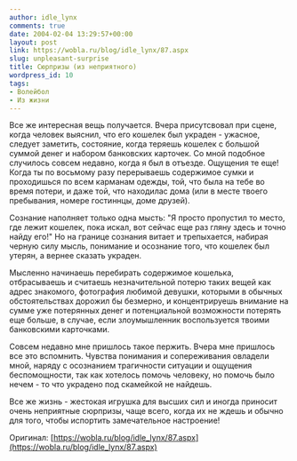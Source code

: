 ```yaml
---
author: idle_lynx
comments: true
date: 2004-02-04 13:29:57+00:00
layout: post
link: https://wobla.ru/blog/idle_lynx/87.aspx
slug: unpleasant-surprise
title: Сюрпризы (из неприятного)
wordpress_id: 10
tags:
- Волейбол
- Из жизни
---
```


Все же интересная вещь получается. Вчера присутсвовал при сцене, когда человек выяснил, что его кошелек был украден - ужасное, следует заметить, состояние, когда теряешь кошелек с большой суммой денег и набором банковских карточек. Со мной подобное случилось совсем недавно, когда я был в отъезде. Ощущения те еще! Когда ты по восьмому разу перерываешь содержимое сумки и проходишься по всем карманам одежды, той, что была на тебе во время потери, и даже той, что находилас дома (или в месте твоего пребывания, номере гостиннцы, доме друзей).

Сознание наполняет только одна мысть: "Я просто пропустил то место, где лежит кошелек, пока искал, вот сейчас еще раз гляну здесь и точно найду его!" Но на границе сознания витает и трепыхается, набирая черную силу мысль, понимание и осознание того, что кошелек был утерян, а вернее сказать украден.

Мысленно начинаешь перебирать содержимое кошелька, отбрасываешь и считаешь незначительной потерю таких вещей как адрес знакомого, фотография любимой девушки, которыми в обычных обстоятельствах дорожил бы безмерно, и концентрируешь внимание на сумме уже потерянных денег и потенциальной возможности потерять еще больше, в случае, если злоумышленник воспользуется твоими банковскими карточками.

Совсем недавно мне пришлось такое пержить. Вчера мне пришлось все это вспомнить. Чувства понимания и сопереживания овладели мной, наряду с осознанием трагичности ситуации и ощущения беспомощности, так как хотелось помочь человеку, но помочь было нечем - то что украдено под скамейкой не найдешь.

Все же жизнь - жестокая игрушка для высших сил и иногда приносит очень неприятные сюрпризы, чаще всего, когда их не ждешь и обычно для того, чтобы испортить замечательное настроение!

Оригинал: [https://wobla.ru/blog/idle_lynx/87.aspx](https://wobla.ru/blog/idle_lynx/87.aspx)
